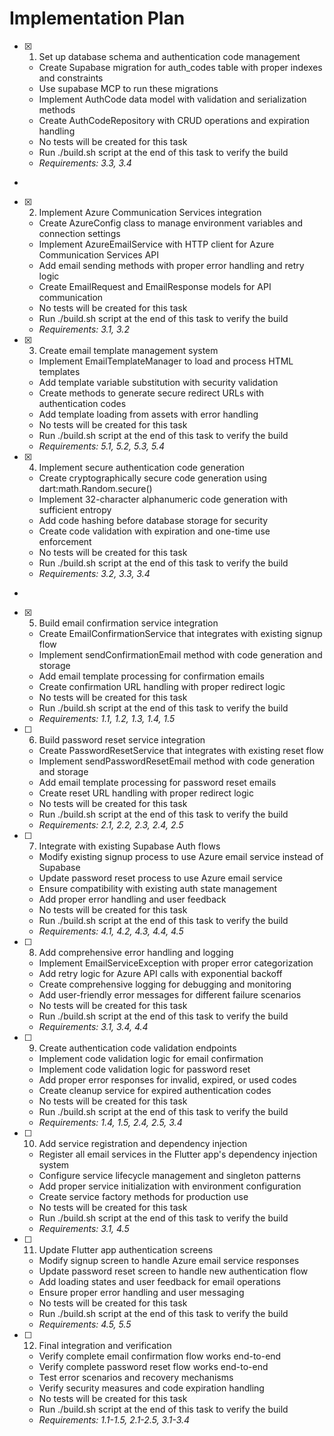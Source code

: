 # Implementation Plan

- [x] 1. Set up database schema and authentication code management

  - Create Supabase migration for auth_codes table with proper indexes and constraints
  - Use supabase MCP to run these migrations
  - Implement AuthCode data model with validation and serialization methods
  - Create AuthCodeRepository with CRUD operations and expiration handling
  - No tests will be created for this task
  - Run ./build.sh script at the end of this task to verify the build
  - _Requirements: 3.3, 3.4_

-

- [x] 2. Implement Azure Communication Services integration

  - Create AzureConfig class to manage environment variables and connection settings
  - Implement AzureEmailService with HTTP client for Azure Communication Services API
  - Add email sending methods with proper error handling and retry logic
  - Create EmailRequest and EmailResponse models for API communication
  - No tests will be created for this task
  - Run ./build.sh script at the end of this task to verify the build
  - _Requirements: 3.1, 3.2_

- [x] 3. Create email template management system

  - Implement EmailTemplateManager to load and process HTML templates
  - Add template variable substitution with security validation
  - Create methods to generate secure redirect URLs with authentication codes
  - Add template loading from assets with error handling
  - No tests will be created for this task
  - Run ./build.sh script at the end of this task to verify the build
  - _Requirements: 5.1, 5.2, 5.3, 5.4_

- [x] 4. Implement secure authentication code generation

  - Create cryptographically secure code generation using dart:math.Random.secure()
  - Implement 32-character alphanumeric code generation with sufficient entropy
  - Add code hashing before database storage for security
  - Create code validation with expiration and one-time use enforcement
  - No tests will be created for this task
  - Run ./build.sh script at the end of this task to verify the build
  - _Requirements: 3.2, 3.3, 3.4_

-

- [x] 5. Build email confirmation service integration

  - Create EmailConfirmationService that integrates with existing signup flow
  - Implement sendConfirmationEmail method with code generation and storage
  - Add email template processing for confirmation emails
  - Create confirmation URL handling with proper redirect logic
  - No tests will be created for this task
  - Run ./build.sh script at the end of this task to verify the build
  - _Requirements: 1.1, 1.2, 1.3, 1.4, 1.5_

- [ ] 6. Build password reset service integration

  - Create PasswordResetService that integrates with existing reset flow
  - Implement sendPasswordResetEmail method with code generation and storage
  - Add email template processing for password reset emails
  - Create reset URL handling with proper redirect logic
  - No tests will be created for this task
  - Run ./build.sh script at the end of this task to verify the build
  - _Requirements: 2.1, 2.2, 2.3, 2.4, 2.5_

- [ ] 7. Integrate with existing Supabase Auth flows

  - Modify existing signup process to use Azure email service instead of Supabase
  - Update password reset process to use Azure email service
  - Ensure compatibility with existing auth state management
  - Add proper error handling and user feedback
  - No tests will be created for this task
  - Run ./build.sh script at the end of this task to verify the build
  - _Requirements: 4.1, 4.2, 4.3, 4.4, 4.5_

- [ ] 8. Add comprehensive error handling and logging

  - Implement EmailServiceException with proper error categorization
  - Add retry logic for Azure API calls with exponential backoff
  - Create comprehensive logging for debugging and monitoring
  - Add user-friendly error messages for different failure scenarios
  - No tests will be created for this task
  - Run ./build.sh script at the end of this task to verify the build
  - _Requirements: 3.1, 3.4, 4.4_

- [ ] 9. Create authentication code validation endpoints

  - Implement code validation logic for email confirmation
  - Implement code validation logic for password reset
  - Add proper error responses for invalid, expired, or used codes
  - Create cleanup service for expired authentication codes
  - No tests will be created for this task
  - Run ./build.sh script at the end of this task to verify the build
  - _Requirements: 1.4, 1.5, 2.4, 2.5, 3.4_

- [ ] 10. Add service registration and dependency injection

  - Register all email services in the Flutter app's dependency injection system
  - Configure service lifecycle management and singleton patterns
  - Add proper service initialization with environment configuration
  - Create service factory methods for production use
  - No tests will be created for this task
  - Run ./build.sh script at the end of this task to verify the build
  - _Requirements: 3.1, 4.5_

- [ ] 11. Update Flutter app authentication screens

  - Modify signup screen to handle Azure email service responses
  - Update password reset screen to handle new authentication flow
  - Add loading states and user feedback for email operations
  - Ensure proper error handling and user messaging
  - No tests will be created for this task
  - Run ./build.sh script at the end of this task to verify the build
  - _Requirements: 4.5, 5.5_

- [ ] 12. Final integration and verification

  - Verify complete email confirmation flow works end-to-end
  - Verify complete password reset flow works end-to-end
  - Test error scenarios and recovery mechanisms
  - Verify security measures and code expiration handling
  - No tests will be created for this task
  - Run ./build.sh script at the end of this task to verify the build
  - _Requirements: 1.1-1.5, 2.1-2.5, 3.1-3.4_
